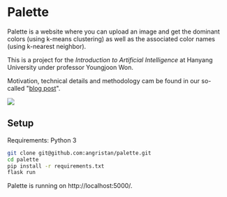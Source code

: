 # Palette

Palette is a website where you can upload an image and get the dominant colors (using k-means clustering) as well as the associated color names (using k-nearest neighbor).

This is a project for the *Introduction to Artificial Intelligence* at Hanyang University under professor Youngjoon Won.

Motivation, technical details and methodology cam be found in our so-called "[blog post](doc/blog)".

![](https://i.imgur.com/VhBKYdA.png)


## Setup

Requirements: Python 3

```sh
git clone git@github.com:angristan/palette.git
cd palette
pip install -r requirements.txt
flask run
```

Palette is running on http://localhost:5000/.
